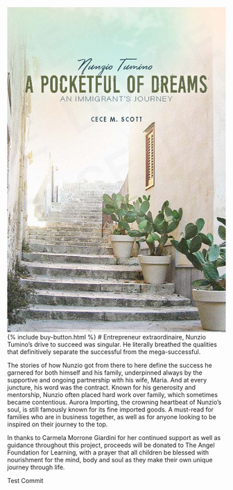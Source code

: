 <img src="/a-pocket-full-of-dreams.jpg" alt="A Pocketful of Dreams Book Cover" style="width:200"/>
{% include buy-button.html %}
# Entrepreneur extraordinaire, Nunzio Tumino’s drive to succeed was singular. He literally breathed the qualities that definitively separate the successful from the mega-successful.

The stories of how Nunzio got from there to here define the success he garnered for both himself and his family, underpinned always by the supportive and ongoing partnership with his wife, Maria. And at every juncture, his word was the contract. Known for his generosity and mentorship, Nunzio often placed hard work over family, which sometimes became contentious. Aurora Importing, the crowning heartbeat of Nunzio’s soul, is still famously known for its fine imported goods. A must-read for families who are in business together, as well as for anyone looking to be inspired on their journey to the top.

In thanks to Carmela Morrone Giardini for her continued support as well as guidance throughout this project, proceeds will be donated to The Angel Foundation for Learning, with a prayer that all children be blessed with nourishment for the mind, body and soul as they make their own unique journey through life.

Test Commit
